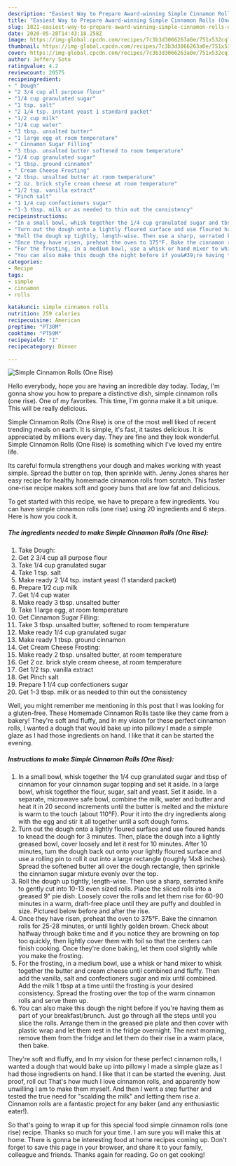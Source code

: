```yaml
---
description: "Easiest Way to Prepare Award-winning Simple Cinnamon Rolls (One Rise)"
title: "Easiest Way to Prepare Award-winning Simple Cinnamon Rolls (One Rise)"
slug: 1821-easiest-way-to-prepare-award-winning-simple-cinnamon-rolls-one-rise
date: 2020-05-28T14:43:18.258Z
image: https://img-global.cpcdn.com/recipes/7c3b3d3066263a0e/751x532cq70/simple-cinnamon-rolls-one-rise-recipe-main-photo.jpg
thumbnail: https://img-global.cpcdn.com/recipes/7c3b3d3066263a0e/751x532cq70/simple-cinnamon-rolls-one-rise-recipe-main-photo.jpg
cover: https://img-global.cpcdn.com/recipes/7c3b3d3066263a0e/751x532cq70/simple-cinnamon-rolls-one-rise-recipe-main-photo.jpg
author: Jeffery Soto
ratingvalue: 4.2
reviewcount: 20575
recipeingredient:
- " Dough"
- "2 3/4 cup all purpose flour"
- "1/4 cup granulated sugar"
- "1 tsp. salt"
- "2 1/4 tsp. instant yeast 1 standard packet"
- "1/2 cup milk"
- "1/4 cup water"
- "3 tbsp. unsalted butter"
- "1 large egg at room temperature"
- " Cinnamon Sugar Filling"
- "3 tbsp. unsalted butter softened to room temperature"
- "1/4 cup granulated sugar"
- "1 tbsp. ground cinnamon"
- " Cream Cheese Frosting"
- "2 tbsp. unsalted butter at room temperature"
- "2 oz. brick style cream cheese at room temperature"
- "1/2 tsp. vanilla extract"
- "Pinch salt"
- "1 1/4 cup confectioners sugar"
- "1-3 tbsp. milk or as needed to thin out the consistency"
recipeinstructions:
- "In a small bowl, whisk together the 1/4 cup granulated sugar and tbsp of cinnamon for your cinnamon sugar topping and set it aside. In a large bowl, whisk together the flour, sugar, salt and yeast. Set it aside. In a separate, microwave safe bowl, combine the milk, water and butter and heat it in 20 second increments until the butter is melted and the mixture is warm to the touch (about 110°F). Pour it into the dry ingredients along with the egg and stir it all together until a soft dough forms."
- "Turn out the dough onto a lightly floured surface and use floured hands to knead the dough for 3 minutes. Then, place the dough into a lightly greased bowl, cover loosely and let it rest for 10 minutes. After 10 minutes, turn the dough back out onto your lightly floured surface and use a rolling pin to roll it out into a large rectangle (roughly 14x8 inches). Spread the softened butter all over the dough rectangle, then sprinkle the cinnamon sugar mixture evenly over the top."
- "Roll the dough up tightly, length-wise. Then use a sharp, serrated knife to gently cut into 10-13 even sized rolls. Place the sliced rolls into a greased 9&#34; pie dish. Loosely cover the rolls and let them rise for 60-90 minutes in a warm, draft-free place until they are puffy and doubled in size. Pictured below before and after the rise."
- "Once they have risen, preheat the oven to 375°F. Bake the cinnamon rolls for 25-28 minutes, or until lightly golden brown. Check about halfway through bake time and if you notice they are browning on top too quickly, then lightly cover them with foil so that the centers can finish cooking. Once they&#39;re done baking, let them cool slightly while you make the frosting."
- "For the frosting, in a medium bowl, use a whisk or hand mixer to whisk together the butter and cream cheese until combined and fluffy. Then add the vanilla, salt and confectioners sugar and mix until combined. Add the milk 1 tbsp at a time until the frosting is your desired consistency. Spread the frosting over the top of the warm cinnamon rolls and serve them up."
- "You can also make this dough the night before if you&#39;re having them as part of your breakfast/brunch. Just go through all the steps until you slice the rolls. Arrange them in the greased pie plate and then cover with plastic wrap and let them rest in the fridge overnight. The next morning, remove them from the fridge and let them do their rise in a warm place, then bake."
categories:
- Recipe
tags:
- simple
- cinnamon
- rolls

katakunci: simple cinnamon rolls 
nutrition: 259 calories
recipecuisine: American
preptime: "PT30M"
cooktime: "PT59M"
recipeyield: "1"
recipecategory: Dinner

---
```



![Simple Cinnamon Rolls (One Rise)](https://img-global.cpcdn.com/recipes/7c3b3d3066263a0e/751x532cq70/simple-cinnamon-rolls-one-rise-recipe-main-photo.jpg)

Hello everybody, hope you are having an incredible day today. Today, I'm gonna show you how to prepare a distinctive dish, simple cinnamon rolls (one rise). One of my favorites. This time, I'm gonna make it a bit unique. This will be really delicious.

Simple Cinnamon Rolls (One Rise) is one of the most well liked of recent trending meals on earth. It is simple, it's fast, it tastes delicious. It is appreciated by millions every day. They are fine and they look wonderful. Simple Cinnamon Rolls (One Rise) is something which I've loved my entire life.

Its careful formula strengthens your dough and makes working with yeast simple. Spread the butter on top, then sprinkle with. Jenny Jones shares her easy recipe for healthy homemade cinnamon rolls from scratch. This faster one-rise recipe makes soft and gooey buns that are low fat and delicious.


To get started with this recipe, we have to prepare a few ingredients. You can have simple cinnamon rolls (one rise) using 20 ingredients and 6 steps. Here is how you cook it.

<!--inarticleads1-->

##### The ingredients needed to make Simple Cinnamon Rolls (One Rise):

1. Take  Dough:
1. Get 2 3/4 cup all purpose flour
1. Take 1/4 cup granulated sugar
1. Take 1 tsp. salt
1. Make ready 2 1/4 tsp. instant yeast (1 standard packet)
1. Prepare 1/2 cup milk
1. Get 1/4 cup water
1. Make ready 3 tbsp. unsalted butter
1. Take 1 large egg, at room temperature
1. Get  Cinnamon Sugar Filling:
1. Take 3 tbsp. unsalted butter, softened to room temperature
1. Make ready 1/4 cup granulated sugar
1. Make ready 1 tbsp. ground cinnamon
1. Get  Cream Cheese Frosting:
1. Make ready 2 tbsp. unsalted butter, at room temperature
1. Get 2 oz. brick style cream cheese, at room temperature
1. Get 1/2 tsp. vanilla extract
1. Get Pinch salt
1. Prepare 1 1/4 cup confectioners sugar
1. Get 1-3 tbsp. milk or as needed to thin out the consistency


Well, you might remember me mentioning in this post that I was looking for a gluten-free. These Homemade Cinnamon Rolls taste like they came from a bakery! They&#39;re soft and fluffy, and In my vision for these perfect cinnamon rolls, I wanted a dough that would bake up into pillowy I made a simple glaze as I had those ingredients on hand. I like that it can be started the evening. 

<!--inarticleads2-->

##### Instructions to make Simple Cinnamon Rolls (One Rise):

1. In a small bowl, whisk together the 1/4 cup granulated sugar and tbsp of cinnamon for your cinnamon sugar topping and set it aside. In a large bowl, whisk together the flour, sugar, salt and yeast. Set it aside. In a separate, microwave safe bowl, combine the milk, water and butter and heat it in 20 second increments until the butter is melted and the mixture is warm to the touch (about 110°F). Pour it into the dry ingredients along with the egg and stir it all together until a soft dough forms.
1. Turn out the dough onto a lightly floured surface and use floured hands to knead the dough for 3 minutes. Then, place the dough into a lightly greased bowl, cover loosely and let it rest for 10 minutes. After 10 minutes, turn the dough back out onto your lightly floured surface and use a rolling pin to roll it out into a large rectangle (roughly 14x8 inches). Spread the softened butter all over the dough rectangle, then sprinkle the cinnamon sugar mixture evenly over the top.
1. Roll the dough up tightly, length-wise. Then use a sharp, serrated knife to gently cut into 10-13 even sized rolls. Place the sliced rolls into a greased 9&#34; pie dish. Loosely cover the rolls and let them rise for 60-90 minutes in a warm, draft-free place until they are puffy and doubled in size. Pictured below before and after the rise.
1. Once they have risen, preheat the oven to 375°F. Bake the cinnamon rolls for 25-28 minutes, or until lightly golden brown. Check about halfway through bake time and if you notice they are browning on top too quickly, then lightly cover them with foil so that the centers can finish cooking. Once they&#39;re done baking, let them cool slightly while you make the frosting.
1. For the frosting, in a medium bowl, use a whisk or hand mixer to whisk together the butter and cream cheese until combined and fluffy. Then add the vanilla, salt and confectioners sugar and mix until combined. Add the milk 1 tbsp at a time until the frosting is your desired consistency. Spread the frosting over the top of the warm cinnamon rolls and serve them up.
1. You can also make this dough the night before if you&#39;re having them as part of your breakfast/brunch. Just go through all the steps until you slice the rolls. Arrange them in the greased pie plate and then cover with plastic wrap and let them rest in the fridge overnight. The next morning, remove them from the fridge and let them do their rise in a warm place, then bake.


They&#39;re soft and fluffy, and In my vision for these perfect cinnamon rolls, I wanted a dough that would bake up into pillowy I made a simple glaze as I had those ingredients on hand. I like that it can be started the evening. Just proof, roll out That&#39;s how much I love cinnamon rolls, and apparently how unwilling I am to make them myself. And then I went a step further and tested the true need for &#34;scalding the milk&#34; and letting them rise a. Cinnamon rolls are a fantastic project for any baker (and any enthusiastic eater!). 

So that's going to wrap it up for this special food simple cinnamon rolls (one rise) recipe. Thanks so much for your time. I am sure you will make this at home. There is gonna be interesting food at home recipes coming up. Don't forget to save this page in your browser, and share it to your family, colleague and friends. Thanks again for reading. Go on get cooking!
